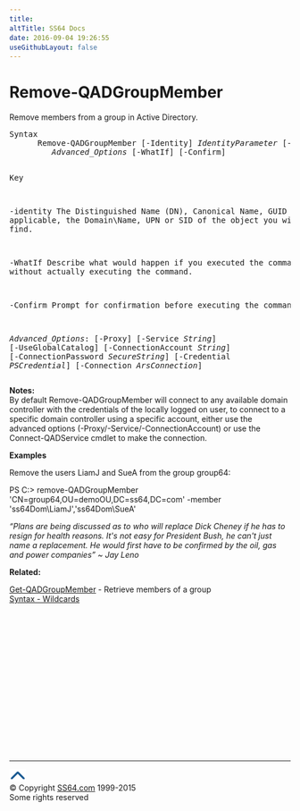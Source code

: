 ```yaml
---
title:
altTitle: SS64 Docs
date: 2016-09-04 19:26:55
useGithubLayout: false
---
```

<!-- #BeginLibraryItem "/Library/head_ps.lbi" --><!-- #EndLibraryItem --><h1>Remove-QADGroupMember</h1> 
<p>Remove  members from a group in Active Directory.</p>
<pre>Syntax
      Remove-QADGroupMember [-Identity] <i>IdentityParameter</i> [-Member <i>IdentityParameter</i>]  
         <i>Advanced_Options</i> [-WhatIf] [-Confirm]
  
Key

   -identity    The Distinguished Name (DN), Canonical Name, GUID or, where applicable,
                the Domain\Name, UPN or SID of the object you wish to find. 

   -WhatIf      Describe what would happen if you executed the command,
                without actually executing the command.

   -Confirm     Prompt for confirmation before executing the command.

<i>Advanced_Options</i>:
                [-Proxy] [-Service <i>String</i>] [-UseGlobalCatalog] 
                [-ConnectionAccount <i>String</i>] [-ConnectionPassword <i>SecureString</i>]
                [-Credential <i>PSCredential</i>] [-Connection <i>ArsConnection</i>]</pre>
<p>
  <b>Notes:</b>        <br>
By default <span class="code">Remove-QADGroupMember</span> will connect to any available domain controller with the credentials of the locally logged on user, to connect to a specific domain controller using a specific account, either use the advanced options (-Proxy/-Service/-ConnectionAccount) or use the <span class="code">Connect-QADService</span> cmdlet to make the connection. </p>
<p><b>Examples</b></p>
<p>Remove the users <span class="code">LiamJ</span> and <span class="code">SueA</span> from the group <span class="code">group64</span>:</p>
<p><span class="code">PS C:&gt; remove-QADGroupMember 'CN=group64,OU=demoOU,DC=ss64,DC=com' -member 'ss64Dom\LiamJ','ss64Dom\SueA'</span></p>
<p class="quote"><i> “Plans are being discussed as to who will replace Dick Cheney if he has to resign for health reasons. It's not easy for President Bush, he can't just name a replacement. He would first have to be confirmed by the oil, gas and power companies” ~ Jay Leno</i></p>
<p><b>Related:</b></p>
<p><a href="get-qadgroupmember.html">Get-QADGroupMember</a>    - Retrieve members of a group<br> 
<a href="syntax-wildcards.html">Syntax - Wildcards</a></p><!-- #BeginLibraryItem "/Library/foot_ps.lbi" --><p><script async="" src="//pagead2.googlesyndication.com/pagead/js/adsbygoogle.js"></script>
<!-- PowerShell300 -->
<ins class="adsbygoogle" style="display:inline-block;width:300px;height:250px" data-ad-client="ca-pub-6140977852749469" data-ad-slot="6253539900"></ins>
<script>
(adsbygoogle = window.adsbygoogle || []).push({});
</script></p>
<hr>
<div id="bl" class="footer"><a href="#"><img src="../images/top.png" width="30" height="22" alt="Back to the Top"></a></div>
<div id="br" class="footer, tagline">© Copyright <a href="http://ss64.com/">SS64.com</a> 1999-2015<br>
Some rights reserved</div><!-- #EndLibraryItem -->

